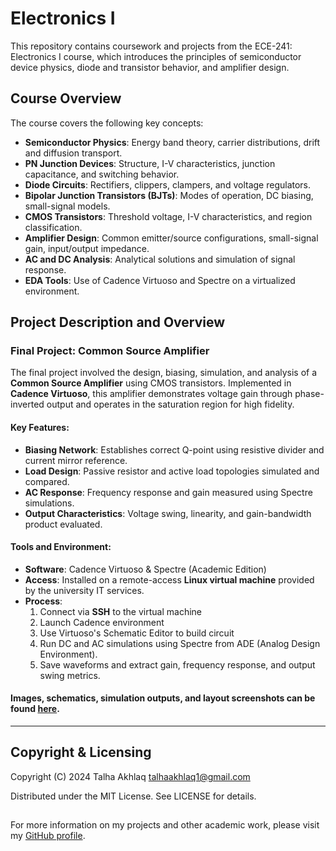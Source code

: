 # Electronics I  
This repository contains coursework and projects from the ECE-241: Electronics I course, which introduces the principles of semiconductor device physics, diode and transistor behavior, and amplifier design.

## Course Overview  
The course covers the following key concepts:

- **Semiconductor Physics**: Energy band theory, carrier distributions, drift and diffusion transport.
- **PN Junction Devices**: Structure, I-V characteristics, junction capacitance, and switching behavior.
- **Diode Circuits**: Rectifiers, clippers, clampers, and voltage regulators.
- **Bipolar Junction Transistors (BJTs)**: Modes of operation, DC biasing, small-signal models.
- **CMOS Transistors**: Threshold voltage, I-V characteristics, and region classification.
- **Amplifier Design**: Common emitter/source configurations, small-signal gain, input/output impedance.
- **AC and DC Analysis**: Analytical solutions and simulation of signal response.
- **EDA Tools**: Use of Cadence Virtuoso and Spectre on a virtualized environment.

## Project Description and Overview  

### Final Project: Common Source Amplifier  
The final project involved the design, biasing, simulation, and analysis of a **Common Source Amplifier** using CMOS transistors. Implemented in **Cadence Virtuoso**, this amplifier demonstrates voltage gain through phase-inverted output and operates in the saturation region for high fidelity.

#### Key Features:
- **Biasing Network**: Establishes correct Q-point using resistive divider and current mirror reference.
- **Load Design**: Passive resistor and active load topologies simulated and compared.
- **AC Response**: Frequency response and gain measured using Spectre simulations.
- **Output Characteristics**: Voltage swing, linearity, and gain-bandwidth product evaluated.

#### Tools and Environment:
- **Software**: Cadence Virtuoso & Spectre (Academic Edition)
- **Access**: Installed on a remote-access **Linux virtual machine** provided by the university IT services.
- **Process**:
  1. Connect via **SSH** to the virtual machine
  2. Launch Cadence environment
  3. Use Virtuoso's Schematic Editor to build circuit
  4. Run DC and AC simulations using Spectre from ADE (Analog Design Environment).
  5. Save waveforms and extract gain, frequency response, and output swing metrics.

#### Images, schematics, simulation outputs, and layout screenshots can be found [here](https://github.com/TalhaAkhlaq/ECE-241-Electronics-I/tree/main/Final%20Project).
---
## Copyright & Licensing

Copyright (C) 2024 Talha Akhlaq <talhaakhlaq1@gmail.com>

Distributed under the MIT License. See LICENSE for details.
##

For more information on my projects and other academic work, please visit my [GitHub profile](https://github.com/TalhaAkhlaq).
